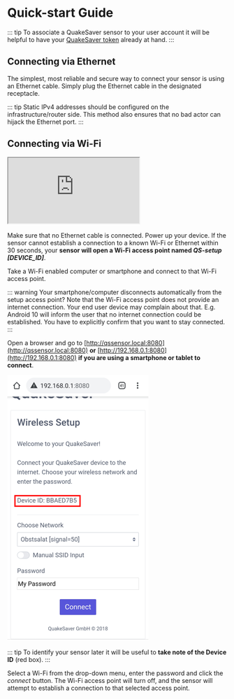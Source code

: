 
# Quick-start Guide

::: tip
To associate a QuakeSaver sensor to your user account it will be helpful to have your [QuakeSaver token](./configuration.md#backend-connection) already at hand.
:::


## Connecting via Ethernet

The simplest, most reliable and secure way to connect your sensor is using an Ethernet cable. Simply plug the Ethernet cable in the designated receptacle.

::: tip
Static IPv4 addresses should be configured on the infrastructure/router side. This method also ensures that no bad actor can hijack the Ethernet port.
:::

## Connecting via Wi-Fi

<div class="video-block">
    <iframe max-width=100% height=auto
      src="https://www.youtube-nocookie.com/embed/I2q-2Oa79JY"
      allow="encrypted-media"
      allowfullscreen>
    </iframe>
</div>

Make sure that no Ethernet cable is connected. Power up your device. If the sensor cannot establish a connection to a known Wi-Fi or Ethernet within 30 seconds, your **sensor will open a Wi-Fi access point named _QS-setup [DEVICE_ID]_**.

Take a Wi-Fi enabled computer or smartphone and connect to that Wi-Fi access point.

::: warning Your smartphone/computer disconnects automatically from the setup access point?
Note that the Wi-Fi access point does not provide an internet connection.
Your end user device may complain about that. E.g. Android 10 will inform the user that no internet connection could be established. You have to explicitly confirm that you want to stay connected.
:::

Open a browser and go to [http://qssensor.local:8080](http://qssensor.local:8080) **or** [http://192.168.0.1:8080](http://192.168.0.1:8080) **if you are using a smartphone or tablet to connect**.

![Establishing a connection](./connect.png)

::: tip
To identify your sensor later it will be useful to **take note of the Device ID** (red box).
:::

Select a Wi-Fi from the drop-down menu, enter the password and click the _connect_ button. The Wi-Fi access point will turn off, and the sensor will attempt to establish a connection to that selected access point.

